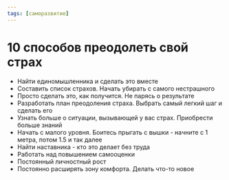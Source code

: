 ```yaml
---
tags: [саморазвитие]
---
```

# 10 способов преодолеть свой страх

* Найти единомышленника и сделать это вместе
* Составить список страхов. Начать убирать с самого нестрашного
* Просто сделать это, как получится. Не парясь о результате
* Разработать план преодоления страха. Выбрать самый легкий шаг и сделать его
* Узнать больше о ситуации, вызывающей у вас страх. Приобрести больше знаний
* Начать с малого уровня. Боитесь прыгать с вышки - начните с 1 метра, потом 1.5 и так далее
* Найти наставника - кто это делает без труда
* Работать над повышением самооценки
* Постоянный личностный рост
* Постоянно расширять зону комфорта. Делать что-то новое
